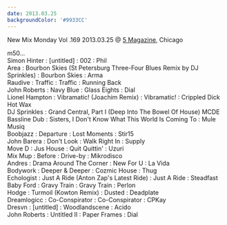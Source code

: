 ```yaml
---
date: 2013.03.25
backgroundColor: '#9933CC'
---
```


New Mix Monday Vol .169 2013.03.25 @ [5 Magazine](http://www.5chicago.com/), Chicago  

m50...  
Simon Hinter : \[untitled\] : 002 : Phil  
Area : Bourbon Skies (St Petersburg Three-Four Blues Remix by DJ Sprinkles) : Bourbon Skies : Arma  
Raudive : Traffic : Traffic : Running Back  
John Roberts : Navy Blue : Glass Eights : Dial  
Lionel Hampton : Vibramatic! (Joachim Remix) : Vibramatic! : Crippled Dick Hot Wax  
DJ Sprinkles : Grand Central, Part I (Deep Into The Bowel Of House) MCDE Bassline Dub : Sisters, I Don't Know What This World Is Coming To : Mule Musiq  
Boobjazz : Departure : Lost Moments : Stir15  
John Barera : Don't Look : Walk Right In : Supply  
Move D : Jus House : Quit Quittin' : Uzuri  
Mix Mup : Before : Drive-by : Mikrodisco  
Andres : Drama Around The Corner : New For U : La Vida  
Bodywork : Deeper & Deeper : Cozmic House : Thug  
Echologist : Just A Ride (Anton Zap's Latest Ride) : Just A Ride : Steadfast  
Baby Ford : Gravy Train : Gravy Train : Perlon  
Hodge : Turmoil (Kowton Remix) : Dusted : Deadplate  
Dreamlogicc : Co-Conspirator : Co-Conspirator : CPKay  
Dresvn : \[untitled\] : Woodlandscene : Acido  
John Roberts : Untitled II : Paper Frames : Dial